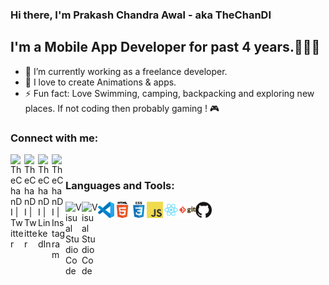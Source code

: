 ### Hi there, I'm Prakash Chandra Awal - aka TheChanDI

## I'm a Mobile App Developer for past 4 years.🧑🏻‍💻

- 🌱 I’m currently working as a freelance developer.
- 📱 I love to create Animations & apps.
- ⚡ Fun fact: Love Swimming, camping, backpacking and exploring new places. If not coding then probably gaming ! 🎮

### Connect with me:

[<img align="left" alt="TheChanDI | Twitter" width="22px" src="https://cdn.jsdelivr.net/npm/simple-icons@v3/icons/facebook.svg" />][facebook]
[<img align="left" alt="TheChanDI | Twitter" width="22px" src="https://cdn.jsdelivr.net/npm/simple-icons@v3/icons/twitter.svg" />][twitter]
[<img align="left" alt="TheChanDI | LinkedIn" width="22px" src="https://cdn.jsdelivr.net/npm/simple-icons@v3/icons/linkedin.svg" />][linkedin]
[<img align="left" alt="TheChanDI | Instagram" width="22px" src="https://cdn.jsdelivr.net/npm/simple-icons@v3/icons/instagram.svg" />][instagram]

<br />

### Languages and Tools:

[<img align="left" alt="Visual Studio Code" width="26px" src="https://upload.wikimedia.org/wikipedia/en/thumb/0/0c/Xcode_icon.png/64px-Xcode_icon.png" />][xcode]
[<img align="left" alt="Visual Studio Code" width="26px" src="https://ih0.redbubble.net/image.415946483.7473/flat,1000x1000,075,f.u1.jpg" />][swift]
[<img align="left" alt="Visual Studio Code" width="26px" src="https://raw.githubusercontent.com/github/explore/80688e429a7d4ef2fca1e82350fe8e3517d3494d/topics/visual-studio-code/visual-studio-code.png" />][vs]
[<img align="left" alt="HTML5" width="26px" src="https://raw.githubusercontent.com/github/explore/80688e429a7d4ef2fca1e82350fe8e3517d3494d/topics/html/html.png" />][html]
[<img align="left" alt="CSS3" width="26px" src="https://raw.githubusercontent.com/github/explore/80688e429a7d4ef2fca1e82350fe8e3517d3494d/topics/css/css.png" />][css]
[<img align="left" alt="JavaScript" width="26px" src="https://raw.githubusercontent.com/github/explore/80688e429a7d4ef2fca1e82350fe8e3517d3494d/topics/javascript/javascript.png" />][js]
[<img align="left" alt="React" width="26px" src="https://raw.githubusercontent.com/github/explore/80688e429a7d4ef2fca1e82350fe8e3517d3494d/topics/react/react.png" />][reactnative]
[<img align="left" alt="Git" width="26px" src="https://raw.githubusercontent.com/github/explore/80688e429a7d4ef2fca1e82350fe8e3517d3494d/topics/git/git.png" />][git]
[<img align="left" alt="GitHub" width="26px" src="https://raw.githubusercontent.com/github/explore/78df643247d429f6cc873026c0622819ad797942/topics/github/github.png" />][github]

<br />
<br />

[facebook]: https://www.facebook.com/prakash.awal/
[twitter]: https://twitter.com/The_Chandi
[instagram]: https://www.instagram.com/prakashch_awal/
[linkedin]: https://www.linkedin.com/in/prakash-chandra-awal-b95aa9165/
[reactnative]: https://reactnative.dev/
[js]: https://developer.mozilla.org/en-US/docs/Web/JavaScript
[css]: https://www.w3.org/Style/CSS/Overview.en.html
[html]: https://html.com/
[xcode]: https://developer.apple.com/xcode/
[swift]: https://developer.apple.com/swift/
[git]: https://git-scm.com/
[github]: https://en.wikipedia.org/wiki/GitHub
[ekbana]: https://ekbana.com/
[vs]: https://visualstudio.microsoft.com/
